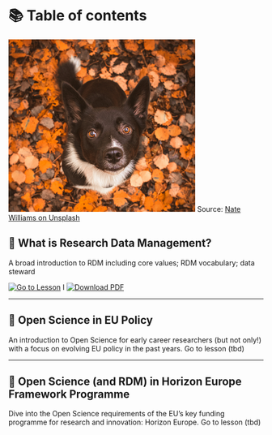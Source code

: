 # 📚 Table of contents

![Image by Nate Williams on Unsplash](attachments/Pasted%20image%2020240612165538.png) Source: [Nate Williams on Unsplash](https://unsplash.com/fr/@primalimagery)

## 📍 What is Research Data Management?

A broad introduction to RDM including core values; RDM vocabulary; data steward
 
[![Go to Lesson](https://img.shields.io/badge/Get-Started-black)](https://your-website-url/your-target-page) I  [![Download PDF](https://img.shields.io/badge/Download-PDF-red)](https://github.com/LottiePrv/RDM/blob/main/PDF%20-%201.%20A%20broad%20introduction%20to%20Research%20Data%20Management%20-%20Research%20Data%20Management%20and%20Open%20Science.pdf)



---
## 📍 Open Science in EU Policy 
An introduction to Open Science for early career researchers (but not only!) with a focus on evolving EU policy in the past years.
Go to lesson (tbd)

---
## 📍 Open Science (and RDM) in Horizon Europe Framework Programme 

Dive into the Open Science requirements of the EU’s key funding programme for research and innovation: Horizon Europe.
Go to lesson (tbd)


